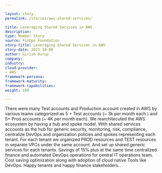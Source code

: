 ```yaml
---

layout: story
permalink: /stories/aws-shared-services/

title: Leveraging Shared Services in AWS
description:
type: Member Story
source: FinOps Foundation
story-title: Leveraging Shared Services in AWS
story-date: 2021-10-08
author: Girish Kurup
company: 
industry: 
cloud-provider: 
- AWS
framework-persona:
framework-maturity:
framework-capabilities:
weight: 100

---
```


There were many Test accounts and Production account created in AWS by various teams categorized as 5 + Test accounts (~ 3k per month each )  and 5+ Prod accounts (~ 4K per month each). We rearchitecuted the AWS ecosystem by having a hub and spoke model. With shared services accounts as the hub for generic security, monitoring, risk, compliance, centralize DevOps and organization policies and spokes representing each tenant. For each tenant we organized PROD resources and TEST resources in separate VPCs under the same account. And set up shared generic services for each tenants. Savings of 15% plus at the same time centralized finance  and automated DevOps operations for central IT operations team. Cost saving optimization along with adoption of cloud native Tools like DevOps. Happy tenants and happy finance stakeholders..
 

